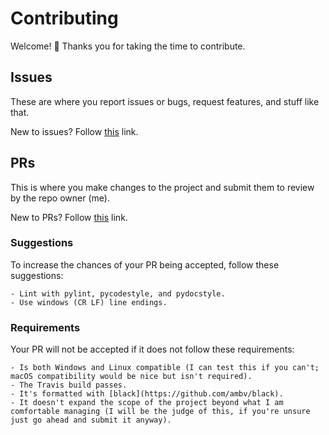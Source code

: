 # Contributing
Welcome! :tada: Thanks you for taking the time to contribute.

## Issues
These are where you report issues or bugs, request features, and stuff like that.

New to issues? Follow [this](https://help.github.com/en/articles/about-issues) link.

## PRs
This is where you make changes to the project and submit them to review by the repo owner (me).

New to PRs? Follow [this](http://makeapullrequest.com) link.

### Suggestions
To increase the chances of your PR being accepted, follow these suggestions:

    - Lint with pylint, pycodestyle, and pydocstyle.
    - Use windows (CR LF) line endings.

### Requirements
Your PR will not be accepted if it does not follow these requirements:

    - Is both Windows and Linux compatible (I can test this if you can't; macOS compatibility would be nice but isn't required).
    - The Travis build passes.
    - It's formatted with [black](https://github.com/ambv/black).
    - It doesn't expand the scope of the project beyond what I am comfortable managing (I will be the judge of this, if you're unsure just go ahead and submit it anyway).
